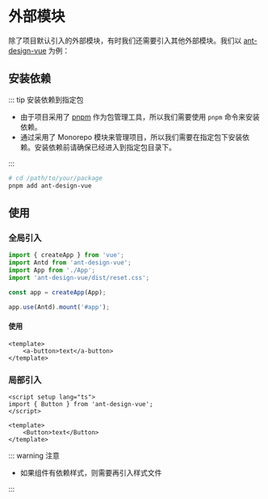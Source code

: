 # 外部模块

除了项目默认引入的外部模块，有时我们还需要引入其他外部模块。我们以 [ant-design-vue](https://antdv.com/components/overview) 为例：

## 安装依赖

::: tip 安装依赖到指定包

- 由于项目采用了 [pnpm](https://pnpm.io/) 作为包管理工具，所以我们需要使用 `pnpm` 命令来安装依赖。
- 通过采用了 Monorepo 模块来管理项目，所以我们需要在指定包下安装依赖。安装依赖前请确保已经进入到指定包目录下。

:::

```bash
# cd /path/to/your/package
pnpm add ant-design-vue
```

## 使用

### 全局引入

```ts
import { createApp } from 'vue';
import Antd from 'ant-design-vue';
import App from './App';
import 'ant-design-vue/dist/reset.css';

const app = createApp(App);

app.use(Antd).mount('#app');
```

#### 使用

```vue
<template>
    <a-button>text</a-button>
</template>
```

### 局部引入

```vue
<script setup lang="ts">
import { Button } from 'ant-design-vue';
</script>

<template>
    <Button>text</Button>
</template>
```

::: warning 注意

- 如果组件有依赖样式，则需要再引入样式文件

:::

